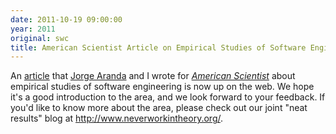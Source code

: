```yaml
---
date: 2011-10-19 09:00:00
year: 2011
original: swc
title: American Scientist Article on Empirical Studies of Software Engineering
---
```

<p>An <a href="http://www.americanscientist.org/issues/id.13845,y.2011,no.6,content.true,page.1,css.print/issue.aspx">article</a> that <a href="http://catenary.wordpress.com/">Jorge Aranda</a> and I wrote for <a href="http://www.americanscientist.org/"><em>American Scientist</em></a> about empirical studies of software engineering is now up on the web. We hope it's a good introduction to the area, and we look forward to your feedback. If you'd like to know more about the area, please check out our joint "neat results" blog at <a href="http://www.neverworkintheory.org/">http://www.neverworkintheory.org/</a>.</p>
